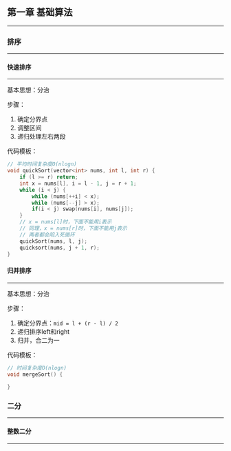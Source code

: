 ## 第一章 基础算法

***

### 排序

***

#### 快速排序

***

基本思想：分治

步骤：

1. 确定分界点
2. 调整区间
3. 递归处理左右两段 

代码模板：

```c++
// 平均时间复杂度O(nlogn)
void quickSort(vector<int> nums, int l, int r) {
    if (l >= r) return;
    int x = nums[l], i = l - 1, j = r + 1;
    while (i < j) {
        while (nums[++i] < x);
        while (nums[--j] > x);
        if(i < j) swap(nums[i], nums[j]);
    }
    // x = nums[l]时，下面不能用i表示
    // 同理，x = nums[r]时，下面不能用j表示
    // 两者都会陷入死循环
    quickSort(nums, l, j);
    quicksort(nums, j + 1, r);
}
```

#### 归并排序

***

基本思想：分治

步骤：

1. 确定分界点：`mid = l + (r - l) / 2` 
2. 递归排序left和right
3. 归并，合二为一

代码模板：

```c++
// 时间复杂度O(nlogn)
void mergeSort() {
    
}
```

### 二分

***

#### 整数二分

***

